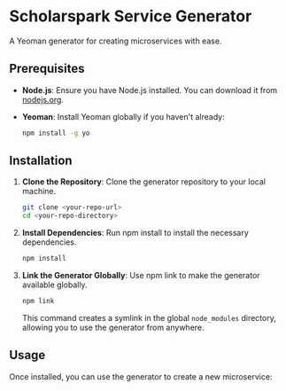 # Scholarspark Service Generator

A Yeoman generator for creating microservices with ease.

## Prerequisites

- **Node.js**: Ensure you have Node.js installed. You can download it from [nodejs.org](https://nodejs.org/).
- **Yeoman**: Install Yeoman globally if you haven't already:

  ```bash
  npm install -g yo
  ```

## Installation

1. **Clone the Repository**: Clone the generator repository to your local machine.

   ```bash
   git clone <your-repo-url>
   cd <your-repo-directory>
   ```

2. **Install Dependencies**: Run npm install to install the necessary dependencies.

   ```bash
   npm install
   ```

3. **Link the Generator Globally**: Use npm link to make the generator available globally.

   ```bash
   npm link
   ```

   This command creates a symlink in the global `node_modules` directory, allowing you to use the generator from anywhere.

## Usage

Once installed, you can use the generator to create a new microservice:
